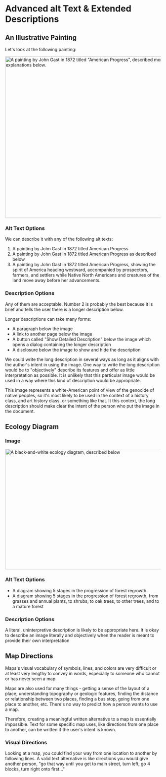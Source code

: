 # Advanced alt Text & Extended Descriptions

## An Illustrative Painting

Let's look at the following painting:

<img src="https://dequeuniversity.com/assets/images/module-nontext/advanced-painting700.png" alt="A painting by John Gast in 1872 titled &quot;American Progress&quot;, described more completely in the explanations below." width="700" height="521">

### Alt Text Options

We can describe it with any of the following alt texts:

1. A painting by John Gast in 1872 titled American Progress
2. A painting by John Gast in 1872 titled American Progress as described below
3. A painting by John Gast in 1872 titled American Progress, showing the spirit
   of America heading westward, accompanied by prospectors, farmers, and settlers
   while Native North Americans and creatures of the land move away before
   her advancements.

### Description Options

Any of them are acceptable. Number 2 is probably the best because it is brief and tells the user there is a longer description below.

Longer descriptions can take many forms:
- A paragraph below the image
- A link to another page below the image
- A button called "Show Detailed Description" below the image which opens a dialog containing the longer description
- A disclosure below the image to show and hide the description

We could write the long description in several ways as long as it aligns with the author's intent in using the image. One way to write the long description would be to "objectively" describe its features and offer as little interpretation as possible. It is unlikely that this particular image would be used in a way where this kind of description would be appropriate.

This image represents a white-American point of view of the genocide of native peoples, so it's most likely to be used in the context of a history class, and art history class, or something like that. It this context, the long description should make clear the intent of the person who put the image in the document.

## Ecology Diagram

### Image

<img src="https://dequeuniversity.com/assets/images/module-nontext/advanced-ecology.png" alt="A black-and-white ecology diagram, described below" width="767" height="388">

### Alt Text Options
- A diagram showing 5 stages in the progression of forest regrowth.
- A diagram showing 5 stages in the progression of forest regrowth,
  from grasses and annual plants, to shrubs, to oak trees,
  to other trees, and to a mature forest

### Description Options

A literal, uninterpretive description is likely to be appropriate here. It is okay to describe an image literally and objectively when the reader is meant to provide their own interpretation

## Map Directions

Maps's visual vocabulary of symbols, lines, and colors are very difficult or at least very lengthy to convey in words, especially to someone who cannot or has never seen a map.

Maps are also used for many things - getting a sense of the layout of a place, understanding topography or geologic features, finding the distance or relationship between two places, finding a bus stop, going from one place to another, etc. There's no way to predict how a person wants to use a map.

Therefore, creating a meaningful written alternative to a map is essentially impossible. Text for some specific map uses, like directions from one place to another, can be written if the user's intent is known.

### Visual Directions

Looking at a map, you could find your way from one location to another by following lines. A valid text alternative is like directions you would give another person, "go that way until you get to main street, turn left, go 4 blocks, turn right onto first..."